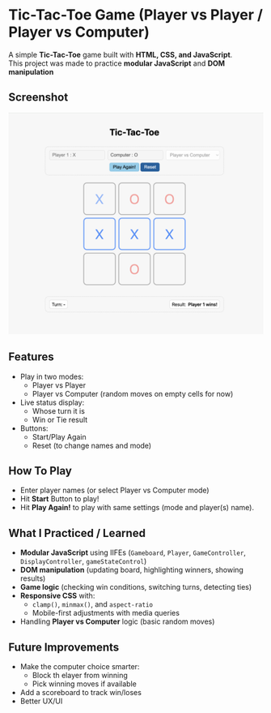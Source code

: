 # Tic-Tac-Toe Game (Player vs Player / Player vs Computer)

A simple **Tic-Tac-Toe** game built with **HTML, CSS, and JavaScript**.  
This project was made to practice **modular JavaScript** and **DOM manipulation**

## Screenshot
![Tic-tac-Toe screenshot](./game-images/game-win-state.png)

## Features
- Play in two modes:
  - Player vs Player
  - Player vs Computer (random moves on empty cells for now)
- Live status display:
  - Whose turn it is
  - Win or Tie result
- Buttons:
  - Start/Play Again 
  - Reset (to change names and mode)


## How To Play
- Enter player names (or select Player vs Computer mode)
- Hit **Start** Button to play!
- Hit **Play Again!** to play with same settings (mode and player(s) name).


## What I Practiced / Learned
- **Modular JavaScript** using IIFEs (`Gameboard`, `Player`, `GameController`, `DisplayController`, `gameStateControl`)
- **DOM manipulation** (updating board, highlighting winners, showing results)
- **Game logic** (checking win conditions, switching turns, detecting ties)
- **Responsive CSS** with:
  - `clamp()`, `minmax()`, and `aspect-ratio`
  - Mobile-first adjustments with media queries
- Handling **Player vs Computer** logic (basic random moves)


## Future Improvements
- Make the computer choice smarter:
  - Block th elayer from winning
  - Pick winning moves if available
- Add a scoreboard to track win/loses
- Better UX/UI